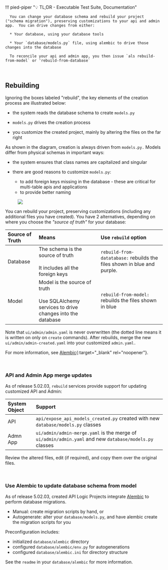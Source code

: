 !!! pied-piper ":bulb: TL;DR - Executable Test Suite, Documentation"

      You can change your database schema and rebuild your project ("schema migration"), preserving customizations to your api and admin app.  You can drive changes from either:

      * Your database, using your database tools

      * Your `database/models.py` file, using alembic to drive those changes into the database

      To reconcile your api and admin app, you then issue `als rebuild-from-model` or 'rebuild-from-database`


&nbsp;

## Rebuilding

Ignoring the boxes labeled "rebuild", the key elements of the creation process are illustrated below:

* the system reads the database schema to create `models.py`

* `models.py` drives the creation process

* you customize the created project, mainly by altering the files on the far right

As shown in the diagram, creation is always driven from `models.py.`  Models differ from physical schemas in important ways:

* the system ensures that class names are capitalized and singular

* there are good reasons to customize `models.py`:
   * to add foreign keys missing in the database - these are critical for multi-table apis and applications
   * to provide better naming

<figure><img src="https://github.com/valhuber/apilogicserver/wiki/images/extended_builder/rebuild-from.png?raw=true"></figure>

You can rebuild your project, preserving customizations (including any additional files you have created).  You have 2 alternatives, depending on where you choose the _"source of truth"_ for your database:

| Source of Truth | Means | Use `rebuild` option |
| :--- |:---|:---|
| Database | The schema is the source of truth<br><br>It includes all the foreign keys | `rebuild-from-datatabase:` rebuilds the files shown in blue and purple. |
| Model | Model is the source of truth<br><br>Use SQLAlchemy services to drive changes into the database |`rebuild-from-model:` rebuilds the files shown in blue |

Note that `ui/admin/admin.yaml` is never overwritten (the dotted line 
means it is written on only on `create` commands).  After rebuilds, merge the new `ui/admin/admin-created.yaml` into your customized `admin.yaml.`

For more information, see [Alembic](Data-Model-Customization.md){:target="_blank" rel="noopener"}.

&nbsp;

### API and Admin App merge updates

As of release 5.02.03, ```rebuild``` services provide support for updating customized API and Admin:

| System Object | Support |
| :---  | :--- |
| API | `api/expose_api_models_created.py` created with new `database/models.py` classes |
| Admn App | `ui/admin/admin-merge.yaml` is the merge of `ui/admin/admin.yaml` and new `database/models.py` classes |

Review the altered files, edit (if required), and copy them over the original files.

&nbsp;

### Use Alembic to update database schema from model

As of release 5.02.03, created API Logic Projects integrate [Alembic](https://alembic.sqlalchemy.org/en/latest/index.html) to perform database migrations.

* Manual: create migration scripts by hand, or
* Autogenerate: alter your `database/models.py`, and have alembic create the migration scripts for you

Preconfiguration includes:

* initialized `database/alembic` directory
* configured `database/alembic/env.py` for autogenerations
* configured `database/alembic.ini` for directory structure

See the `readme` in your `database/alembic` for more information.
